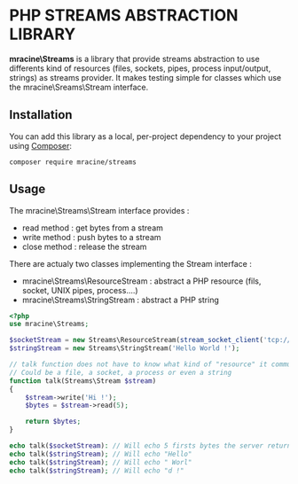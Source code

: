 # PHP STREAMS ABSTRACTION LIBRARY

**mracine\Streams** is a library that provide streams abstraction to use differents kind of resources (files, sockets, pipes, process input/output, strings) as streams provider. It makes testing simple for classes which use the mracine\Sreams\Stream interface.

## Installation

You can add this library as a local, per-project dependency to your project using [Composer](https://getcomposer.org/):

    composer require mracine/streams

## Usage

The mracine\Streams\Stream interface provides :

 - read method : get bytes from a stream
 - write method : push bytes to a stream
 - close method : release the stream

There are actualy two classes implementing the Stream interface :

- mracine\Streams\ResourceStream : abstract a PHP resource (fils, socket, UNIX pipes, process....)
- mracine\Streams\StringStream : abstract a PHP string

```php
<?php
use mracine\Streams;

$socketStream = new Streams\ResourceStream(stream_socket_client('tcp://'.$serverIP.':'.$serverPort));
$stringStream = new Streams\StringStream('Hello World !');

// talk function does not have to know what kind of "resource" it communicate with
// Could be a file, a socket, a process or even a string 
function talk(Streams\Stream $stream)
{
    $stream->write('Hi !');
    $bytes = $stream->read(5);

    return $bytes;
}

echo talk($socketStream): // Will echo 5 firsts bytes the server returned
echo talk($stringStream); // Will echo "Hello"
echo talk($stringStream); // Will echo " Worl"
echo talk($stringStream); // Will echo "d !"


```
